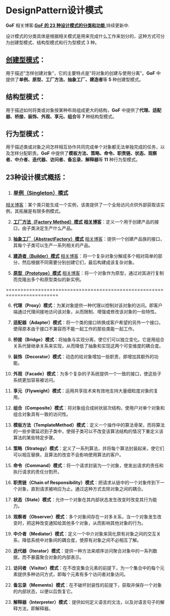# DesignPattern设计模式
**GoF**
相关博客:**[GoF 的 23 种设计模式的分类和功能](https://blog.csdn.net/Wenhao_China/article/details/124019926)**,持续更新中.

设计模式的分类具体是根据相关模式是用来完成什么工作来划分的，这种方式可分为创建型模式、结构型模式和行为型模式 3 种。

## [创建型模式](https://blog.csdn.net/Wenhao_China/article/details/127274096?spm=1001.2014.3001.5501)：
用于描述"怎样创建对象"，它的主要特点是"将对象的创建与使用分离"。**GoF** 中提供了**单例、原型、工厂方法、抽象工厂、建造者**等 **5** 种创建型模式。

## 结构型模式：
用于描述如何将类或对象按某种布局组成更大的结构，**GoF** 中提供了**代理、适配器、桥接、装饰、外观、享元、组合**等 **7** 种结构型模式。

## 行为型模式：
用于描述类或对象之间怎样相互协作共同完成单个对象都无法单独完成的任务，以及怎样分配职责。**GoF** 中提供了**模板方法、策略、命令、职责链、状态、观察者、中介者、迭代器、访问者、备忘录、解释器**等 
**11** 种行为型模式。

## 23种设计模式概括：
1. ### [单例（Singleton）模式](https://github.com/HiWenHao/DesignPattern/blob/master/DesignPattern/%E5%88%9B%E5%BB%BA%E5%9E%8B%E6%A8%A1%E5%BC%8F/SingletonPattern)
[相关博客](https://blog.csdn.net/Wenhao_China/article/details/126095077)：某个类只能生成一个实例，该类提供了一个全局访问点供外部获取该实例，其拓展是有限多例模式。

2. **[工厂方法（Factory Method）模式](https://github.com/HiWenHao/DesignPattern/tree/master/DesignPattern/%E5%88%9B%E5%BB%BA%E5%9E%8B%E6%A8%A1%E5%BC%8F/FactoryMethodPattern)
[相关博客](https://blog.csdn.net/Wenhao_China/article/details/126095077)**：定义一个用于创建产品的接口，由子类决定生产什么产品。

3. **[抽象工厂（AbstractFactory）模式](https://github.com/HiWenHao/DesignPattern/tree/master/DesignPattern/%E5%88%9B%E5%BB%BA%E5%9E%8B%E6%A8%A1%E5%BC%8F/AbstractFactoryPattern)**
[相关博客](https://blog.csdn.net/Wenhao_China/article/details/126096923)：提供一个创建产品族的接口，其每个子类可以生产一系列相关的产品。

4. **[建造者（Builder）模式](https://github.com/HiWenHao/DesignPattern/tree/master/DesignPattern/%E5%88%9B%E5%BB%BA%E5%9E%8B%E6%A8%A1%E5%BC%8F/BuilderPattern)**
[相关博客](https://blog.csdn.net/Wenhao_China/article/details/127053021)：将一个复杂对象分解成多个相对简单的部分，然后根据不同需要分别创建它们，最后构建成该复杂对象。

5. **[原型（Prototype）模式](https://github.com/HiWenHao/DesignPattern/tree/master/DesignPattern/%E5%88%9B%E5%BB%BA%E5%9E%8B%E6%A8%A1%E5%BC%8F/PrototypePattern)**
[相关博客](https://blog.csdn.net/Wenhao_China/article/details/127273912)：将一个对象作为原型，通过对其进行复制而克隆出多个和原型类似的新实例。

========================================================================

6. **代理（Proxy）模式**：为某对象提供一种代理以控制对该对象的访问。即客户端通过代理间接地访问该对象，从而限制、增强或修改该对象的一些特性。

7. **适配器（Adapter）模式**：将一个类的接口转换成客户希望的另外一个接口，使得原本由于接口不兼容而不能一起工作的那些类能一起工作。

8. **桥接（Bridge）模式**：将抽象与实现分离，使它们可以独立变化。它是用组合关系代替继承关系来实现，从而降低了抽象和实现这两个可变维度的耦合度。

9. **装饰（Decorator）模式**：动态的给对象增加一些职责，即增加其额外的功能。

10. **外观（Facade）模式**：为多个复杂的子系统提供一个一致的接口，使这些子系统更加容易被访问。

11. **享元（Flyweight）模式**：运用共享技术来有效地支持大量细粒度对象的复用。

12. **组合（Composite）模式**：将对象组合成树状层次结构，使用户对单个对象和组合对象具有一致的访问性。

13. **模板方法（TemplateMethod）模式**：定义一个操作中的算法骨架，而将算法的一些步骤延迟到子类中，使得子类可以不改变该算法结构的情况下重定义该算法的某些特定步骤。

14. **策略（Strategy）模式**：定义了一系列算法，并将每个算法封装起来，使它们可以相互替换，且算法的改变不会影响使用算法的客户。

15. **命令（Command）模式**：将一个请求封装为一个对象，使发出请求的责任和执行请求的责任分割开。

16. **职责链（Chain of Responsibility）模式**：把请求从链中的一个对象传到下一个对象，直到请求被响应为止。通过这种方式去除对象之间的耦合。

17. **状态（State）模式**：允许一个对象在其内部状态发生改变时改变其行为能力。

18. **观察者（Observer）模式**：多个对象间存在一对多关系，当一个对象发生改变时，把这种改变通知给其他多个对象，从而影响其他对象的行为。

19. **中介者（Mediator）模式**：定义一个中介对象来简化原有对象之间的交互关系，降低系统中对象间的耦合度，使原有对象之间不必相互了解。

20. **迭代器（Iterator）模式**：提供一种方法来顺序访问聚合对象中的一系列数据，而不暴露聚合对象的内部表示。

21. **访问者（Visitor）模式**：在不改变集合元素的前提下，为一个集合中的每个元素提供多种访问方式，即每个元素有多个访问者对象访问。

22. **备忘录（Memento）模式**：在不破坏封装性的前提下，获取并保存一个对象的内部状态，以便以后恢复它。

23. **解释器（Interpreter）模式**：提供如何定义语言的文法，以及对语言句子的解释方法，即解释器。
